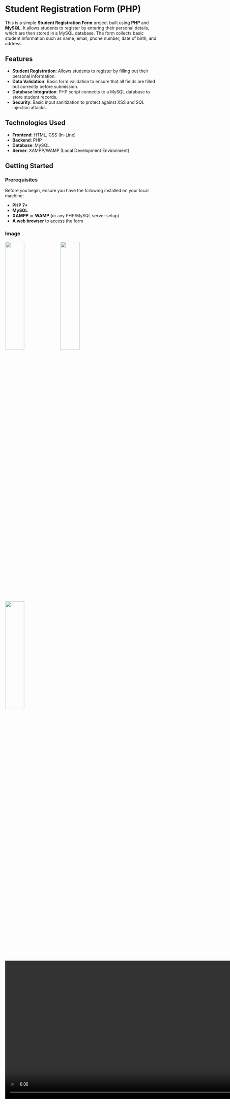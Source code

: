 # Student Registration Form (PHP)

This is a simple **Student Registration Form** project built using **PHP** and **MySQL**. It allows students to register by entering their personal details, which are then stored in a MySQL database. The form collects basic student information such as name, email, phone number, date of birth, and address.

## Features

- **Student Registration**: Allows students to register by filling out their personal information.
- **Data Validation**: Basic form validation to ensure that all fields are filled out correctly before submission.
- **Database Integration**: PHP script connects to a MySQL database to store student records.
- **Security**: Basic input sanitization to protect against XSS and SQL injection attacks.

## Technologies Used

- **Frontend**: HTML, CSS (In-Line)
- **Backend**: PHP
- **Database**: MySQL
- **Server**: XAMPP/WAMP (Local Development Environment)

## Getting Started

### Prerequisites

Before you begin, ensure you have the following installed on your local machine:

- **PHP 7+**
- **MySQL**
- **XAMPP** or **WAMP** (or any PHP/MySQL server setup)
- **A web browser** to access the form

### Image


<img src = "https://github.com/user-attachments/assets/89c65872-cac7-430e-9349-3d488f65fcd8" height=30%  width=35%>
<img src = "https://github.com/user-attachments/assets/39d1a383-7434-4012-b80d-8bfeff32b640" height=30%  width=35%>
<img src = "https://github.com/user-attachments/assets/b4a415b3-3cab-489f-b839-51786b93cd71" height=30%  width=35%>

<div>

   <video height="450" src="https://github.com/user-attachments/assets/464794df-94b2-4e5b-aff6-a0652cd14cbd"/>

</div>


